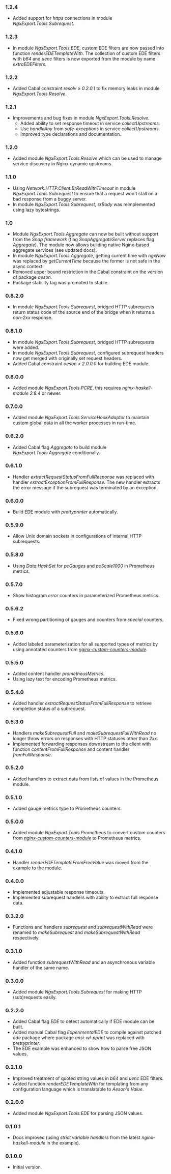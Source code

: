 ### 1.2.4

- Added support for *https* connections in module *NgxExport.Tools.Subrequest*.

### 1.2.3

- In module *NgxExport.Tools.EDE*, custom EDE filters are now passed into
  function *renderEDETemplateWith*. The collection of custom EDE filters with
  *b64* and *uenc* filters is now exported from the module by name
  *extraEDEFilters*.

### 1.2.2

- Added Cabal constraint *resolv &ge; 0.2.0.1* to fix memory leaks in module
  *NgxExport.Tools.Resolve*.

### 1.2.1

- Improvements and bug fixes in module *NgxExport.Tools.Resolve*.
  + Added ability to set response timeout in service *collectUpstreams*.
  + Use *handleAny* from *safe-exceptions* in service *collectUpstreams*.
  + Improved type declarations and documentation.

### 1.2.0

- Added module *NgxExport.Tools.Resolve* which can be used to manage service
  discovery in Nginx dynamic upstreams.

### 1.1.0

- Using *Network.HTTP.Client.BrReadWithTimeout* in module
  *NgxExport.Tools.Subrequest* to ensure that a request won't stall on a bad
  response from a buggy server.
- In module *NgxExport.Tools.Subrequest*, *srBody* was reimplemented using lazy
  bytestrings.

### 1.0

- Module *NgxExport.Tools.Aggregate* can now be built without support from the
  *Snap framework* (flag *SnapAggregateServer* replaces flag *Aggregate*). The
  module now allows building native Nginx-based aggregate services (see updated
  docs).
- In module *NgxExport.Tools.Aggregate*, getting current time with *ngxNow* was
  replaced by *getCurrentTime* because the former is not safe in the async
  context.
- Removed upper bound restriction in the Cabal constraint on the version of
  package *aeson*.
- Package stability tag was promoted to stable.

### 0.8.2.0

- In module *NgxExport.Tools.Subrequest*, bridged HTTP subrequests return status
  code of the source end of the bridge when it returns a *non-2xx* response.

### 0.8.1.0

- In module *NgxExport.Tools.Subrequest*, bridged HTTP subrequests were added.
- In module *NgxExport.Tools.Subrequest*, configured subrequest headers now get
  merged with originally set request headers.
- Added Cabal constraint *aeson &lt; 2.0.0.0* for building EDE module.

### 0.8.0.0

- Added module *NgxExport.Tools.PCRE*, this requires *nginx-haskell-module*
  *2.8.4* or newer.

### 0.7.0.0

- Added module *NgxExport.Tools.ServiceHookAdaptor* to maintain custom global
  data in all the worker processes in run-time.

### 0.6.2.0

- Added Cabal flag *Aggregate* to build module *NgxExport.Tools.Aggregate*
  conditionally.

### 0.6.1.0

- Handler *extractRequestStatusFromFullResponse* was replaced with handler
  *extractExceptionFromFullResponse*. The new handler extracts the error message
  if the subrequest was terminated by an exception.

### 0.6.0.0

- Build EDE module with *prettyprinter* automatically.

### 0.5.9.0

- Allow Unix domain sockets in configurations of internal HTTP subrequests.

### 0.5.8.0

- Using *Data.HashSet* for *pcGauges* and *pcScale1000* in Prometheus metrics.

### 0.5.7.0

- Show histogram *error* counters in parameterized Prometheus metrics.

### 0.5.6.2

- Fixed wrong partitioning of gauges and counters from *special* counters.

### 0.5.6.0

- Added labeled parameterization for all supported types of metrics by using
  annotated counters from
  [*nginx-custom-counters-module*](https://github.com/lyokha/nginx-custom-counters-module).

### 0.5.5.0

- Added content handler *prometheusMetrics*.
- Using lazy text for encoding Prometheus metrics.

### 0.5.4.0

- Added handler *extractRequestStatusFromFullResponse* to retrieve completion
  status of a subrequest.

### 0.5.3.0

- Handlers *makeSubrequestFull* and *makeSubrequestFullWithRead* no longer throw
  errors on responses with HTTP statuses other than *2xx*.
- Implemented forwarding responses downstream to the client with function
  *contentFromFullResponse* and content handler *fromFullResponse*.

### 0.5.2.0

- Added handlers to extract data from lists of values in the Prometheus module.

### 0.5.1.0

- Added gauge metrics type to Prometheus counters.

### 0.5.0.0

- Added module *NgxExport.Tools.Prometheus* to convert custom counters from
  [*nginx-custom-counters-module*](https://github.com/lyokha/nginx-custom-counters-module)
  to Prometheus metrics.

### 0.4.1.0

- Handler *renderEDETemplateFromFreeValue* was moved from the example to the
  module.

### 0.4.0.0

- Implemented adjustable response timeouts.
- Implemented subrequest handlers with ability to extract full response data.

### 0.3.2.0

- Functions and handlers *subrequest* and *subrequestWithRead* were renamed to
  *makeSubrequest* and *makeSubrequestWithRead* respectively.

### 0.3.1.0

- Added function *subrequestWithRead* and an asynchronous variable handler of
  the same name.

### 0.3.0.0

- Added module *NgxExport.Tools.Subrequest* for making HTTP (sub)requests
  easily.

### 0.2.2.0

- Added Cabal flag *EDE* to detect automatically if EDE module can be built.
- Added manual Cabal flag *ExperimentalEDE* to compile against patched *ede*
  package where package *ansi-wl-pprint* was replaced with *prettyprinter*.
- The EDE example was enhanced to show how to parse free JSON values.

### 0.2.1.0

- Improved treatment of quoted string values in *b64* and *uenc* EDE filters.
- Added function *renderEDETemplateWith* for templating from any configuration
  language which is translatable to *Aeson*'s *Value*.

### 0.2.0.0

- Added module *NgxExport.Tools.EDE* for parsing JSON values.

### 0.1.0.1

- Docs improved (using *strict variable handlers* from the latest
  *nginx-haskell-module* in the example).

### 0.1.0.0

- Initial version.

